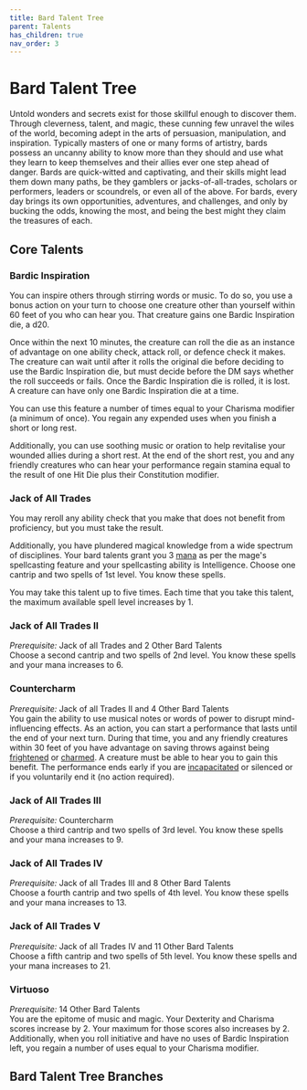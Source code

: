 ```yaml
---
title: Bard Talent Tree
parent: Talents
has_children: true
nav_order: 3
---
```


# Bard Talent Tree
Untold wonders and secrets exist for those skillful enough to discover them. Through cleverness, talent, and magic, these cunning few unravel the wiles of the world, becoming adept in the arts of persuasion, manipulation, and inspiration. Typically masters of one or many forms of artistry, bards possess an uncanny ability to know more than they should and use what they learn to keep themselves and their allies ever one step ahead of danger. Bards are quick-witted and captivating, and their skills might lead them down many paths, be they gamblers or jacks-of-all-trades, scholars or performers, leaders or scoundrels, or even all of the above. For bards, every day brings its own opportunities, adventures, and challenges, and only by bucking the odds, knowing the most, and being the best might they claim the treasures of each.

## Core Talents

### Bardic Inspiration
You can inspire others through stirring words or music. To do so, you use a bonus action on your turn to choose one creature other than yourself within 60 feet of you who can hear you. That creature gains one Bardic Inspiration die, a d20.

Once within the next 10 minutes, the creature can roll the die as an instance of advantage on one ability check, attack roll, or defence check it makes. The creature can wait until after it rolls the original die before deciding to use the Bardic Inspiration die, but must decide before the DM says whether the roll succeeds or fails. Once the Bardic Inspiration die is rolled, it is lost. A creature can have only one Bardic Inspiration die at a time.

You can use this feature a number of times equal to your Charisma modifier (a minimum of once). You regain any expended uses when you finish a short or long rest.

Additionally, you can use soothing music or oration to help revitalise your wounded allies during a short rest. At the end of the short rest, you and any friendly creatures who can hear your performance regain stamina equal to the result of one Hit Die plus their Constitution modifier.

### Jack of All Trades
You may reroll any ability check that you make that does not benefit from proficiency, but you must take the result.

Additionally, you have plundered magical knowledge from a wide spectrum of disciplines. Your bard talents grant you 3 [mana](https://stormchaserroleplaying.com/stormchaserRPG/Spellcasting/WhatisaSpell/Mana/) as per the mage's spellcasting feature and your spellcasting ability is Intelligence. Choose one cantrip and two spells of 1st level. You know these spells.

You may take this talent up to five times. Each time that you take this talent, the maximum available spell level increases by 1. 

### Jack of All Trades II
*Prerequisite:* Jack of all Trades and 2 Other Bard Talents<br>
Choose a second cantrip and two spells of 2nd level. You know these spells and your mana increases to 6.

### Countercharm
*Prerequisite:* Jack of all Trades II and 4 Other Bard Talents<br>
You gain the ability to use musical notes or words of power to disrupt mind-influencing effects. As an action, you can start a performance that lasts until the end of your next turn. During that time, you and any friendly creatures within 30 feet of you have advantage on saving throws against being [frightened](https://stormchaserroleplaying.com/stormchaserRPG/Conditions/Frightened/) or [charmed](https://stormchaserroleplaying.com/stormchaserRPG/Conditions/Charmed/). A creature must be able to hear you to gain this benefit. The performance ends early if you are [incapacitated](https://stormchaserroleplaying.com/stormchaserRPG/Conditions/Incapacitated/) or silenced or if you voluntarily end it (no action required).

### Jack of All Trades III
*Prerequisite:* Countercharm<br>
Choose a third cantrip and two spells of 3rd level. You know these spells and your mana increases to 9.

### Jack of All Trades IV
*Prerequisite:* Jack of all Trades III and 8 Other Bard Talents<br>
Choose a fourth cantrip and two spells of 4th level. You know these spells and your mana increases to 13.

### Jack of All Trades V
*Prerequisite:* Jack of all Trades IV and 11 Other Bard Talents<br>
Choose a fifth cantrip and two spells of 5th level. You know these spells and your mana increases to 21.

### Virtuoso
*Prerequisite:* 14 Other Bard Talents<br>
You are the epitome of music and magic. Your Dexterity and Charisma scores increase by 2. Your maximum for those scores also increases by 2. Additionally, when you roll initiative and have no uses of Bardic Inspiration left, you regain a number of uses equal to your Charisma modifier.

## Bard Talent Tree Branches
